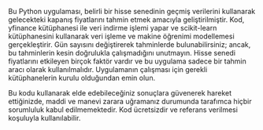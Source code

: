 Bu Python uygulaması, belirli bir hisse senedinin geçmiş verilerini kullanarak gelecekteki kapanış fiyatlarını tahmin etmek amacıyla geliştirilmiştir. Kod, yfinance kütüphanesi ile veri indirme işlemi yapar ve scikit-learn kütüphanesini kullanarak veri işleme ve makine öğrenimi modellemesi gerçekleştirir. Gün sayısını değiştirerek tahminlerde bulunabilirsiniz; ancak, bu tahminlerin kesin doğrulukla çalışmadığını unutmayın. Hisse senedi fiyatlarını etkileyen birçok faktör vardır ve bu uygulama sadece bir tahmin aracı olarak kullanılmalıdır. Uygulamanın çalışması için gerekli kütüphanelerin kurulu olduğundan emin olun.

Bu kodu kullanarak elde edebileceğiniz sonuçlara güvenerek hareket ettiğinizde, maddi ve manevi zarara uğramanız durumunda tarafımca hiçbir sorumluluk kabul edilmemektedir. Kod ücretsizdir ve referans verilmesi koşuluyla kullanılabilir.
